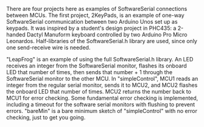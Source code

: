 There are four projects here as examples of SoftwareSerial connections between MCUs. The first project, 2KeyPads, is an example of one-way SoftwareSerial communication between two Arduino Unos set up as keypads. It was inspired by a student's design project in PHC435: a 2-handed Dactyl Manuform keyboard controlled by two Arduino Pro Micro Leonardos. Half-libraries of the SoftwareSerial.h library are used, since only one send-receive wire is needed.<p>
  "LeapFrog" is an example of using the full SoftwareSerial.h library. An LED receives an integer from the SoftwareSerial monitor, flashes its onboard LED that number of times, then sends that number + 1 through the SoftwareSerial monitor to the other MCU.
In "simpleControl", MCU1 reads an integer from the regular serial monitor, sends it to MCU2, and MCU2 flashes the onboard LED that number of times. MCU2 returns the number back to MCU1 for error checking. Some fundamental error checking is implemented, including a timeout for the software serial monitors with flushing to prevent errors.
"bareMin" is a bare minimum sketch of "simpleControl" with no error checking, just to get you going.

